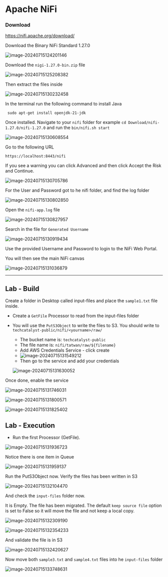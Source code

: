 # Apache NiFi

### Download

https://nifi.apache.org/download/

Download the Binary NiFi Standard 1.27.0

![image-20240715124201146](images/image-20240715124201146.png)

Download the `nigi-1.27.0-bin.zip` file

![image-20240715125208382](images/image-20240715125208382.png)

Then extract the files inside

![image-20240715130232458](images/image-20240715130232458.png)

In the terminal run the following command to install Java

```shell
 sudo apt-get install openjdk-21-jdk
```

Once installed. Navigate to your `nifi` folder for example `cd Download/nifi-1.27.0/nifi-1.27.0` and run the `bin/nifi.sh start`

![image-20240715130608554](images/image-20240715130608554.png)

Go to the following URL

```
https://localhost:8443/nifi
```

If you see a warning you can click Advanced and then click Accept the Risk and Continue. 

![image-20240715130705786](images/image-20240715130705786.png)

For the User and Password got to he nifi folder, and find the log folder

![image-20240715130802850](images/image-20240715130802850.png)

Open the `nifi-app.log` file

![image-20240715130827957](images/image-20240715130827957.png)

Search in the file for `Generated Username`

![image-20240715130919434](images/image-20240715130919434.png)

Use the provided Username and Password to login to the NiFi Web Portal.

You will then see the main NiFi canvas

![image-20240715131036879](images/image-20240715131036879.png)

---

## Lab  - Build

Create a folder in Desktop called input-files and place the `sample1.txt` file inside. 

* Create a `GetFile` Processor to read from the input-files folder 

* You will use the `PutS3Object` to write the files to S3. You should write to `techcatalyst-public/nifi/<yourname>/raw/`

  * The bucket name is: `techcatalyst-public`
  * The file name is: `nifi/tatwan/raw/${filename}`
  * Add AWS Credentials Service - click create
  * ![image-20240715131549212](images/image-20240715131549212.png)
  * Then go to the service and add your credentials 

  ![image-20240715131630052](images/image-20240715131630052.png)

Once done, enable the service

![image-20240715131746031](images/image-20240715131746031.png)

![image-20240715131800571](images/image-20240715131800571.png)

![image-20240715131825402](images/image-20240715131825402.png)

## Lab - Execution

* Run the first Processor (GetFile). 



![image-20240715131936723](images/image-20240715131936723-1038777.png)

Notice there is one item in Queue 

![image-20240715131959137](images/image-20240715131959137.png)

Run the PutS3Object now. Verify the files has been written in S3

![image-20240715132104470](images/image-20240715132104470.png)

And check the `input-files` folder now. 

It is Empty. The file has been migrated. The default `keep source file` option is set to False so it will move the file and not keep a local copy. 

![image-20240715132309190](images/image-20240715132309190-1038989.png)

![image-20240715132354233](images/image-20240715132354233.png)



And validate the file is in S3

![image-20240715132420627](images/image-20240715132420627.png)

Now move both `sample3.txt` and `sample4.txt` files into he `input-files` folder 

![image-20240715133748631](images/image-20240715133748631.png)

